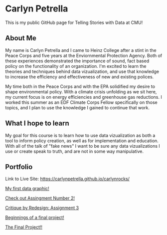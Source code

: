 # Carlyn Petrella
This is my public GitHub page for Telling Stories with Data at CMU!

## About Me

My name is Carlyn Petrella and I came to Heinz College after a stint in the Peace Corps and five years at the Enviornmental Protection Agency. Both of these experiences demonstrated the importance of sound, fact based policy on the functionality of an organization. I'm excited to learn the theories and techniques behind data vizualization, and use that knowledge to increase the efficiency and effectiveness of new and existing polices. 

My time both in the Peace Corps and with the EPA solidified my desire to shape environmental policy. With a climate crisis unfolding as we sit here, my current focus is on energy efficiencies and greenhouse gas reductions. I worked this summer as an EDF Climate Corps Fellow specifically on those topics, and I plan to use the knowledge I gained to continue that work. 

## What I hope to learn

My goal for this course is to learn how to use data vizualization as both a tool to inform policy creation, as well as for implementation and education. With all of the talk of "fake news" I want to be sure any data vizualizations I use or create speak to truth, and are not in some way manipulative. 

## Portfolio

Link to Live Site: https://carlynpetrella.github.io/carlynrocks/


[My first data graphic!](https://carlynpetrella.github.io/carlynrocks/Titanic%20Survival%20Rates)

[Check out Assingment Number 2!](https://carlynpetrella.github.io/carlynrocks/DataViz2)

[Critique by Redesign: Assignment 3](https://carlynpetrella.github.io/carlynrocks/DataViz3)

[Beginnings of a final project!](https://carlynpetrella.github.io/carlynrocks/FinalProjectCarlynPetrella)

[The Final Project!!](https://carnegiemellon.shorthandstories.com/save-the-trees/index.html)
